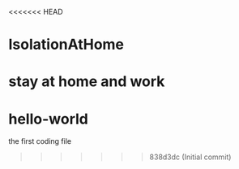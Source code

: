 <<<<<<< HEAD
# IsolationAtHome
stay at home and work
=======
# hello-world
the first coding file
>>>>>>> 838d3dc (Initial commit)
